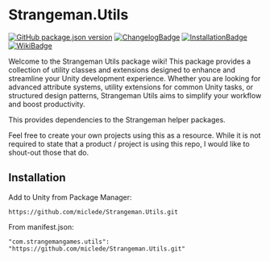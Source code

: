 # Strangeman.Utils
[![GitHub package.json version]][ReleasesLink] [![ChangelogBadge]](CHANGELOG.md) [![InstallationBadge]](#installation) [![WikiBadge]][WikiLink]


Welcome to the Strangeman Utils package wiki! This package provides a collection of utility classes and extensions designed to enhance and streamline your Unity development experience. Whether you are looking for advanced attribute systems, utility extensions for common Unity tasks, or structured design patterns, Strangeman Utils aims to simplify your workflow and boost productivity.

This provides dependencies to the Strangeman helper packages.

Feel free to create your own projects using this as a resource. While it is not required to state that a product / project is using this repo, I would like to shout-out those that do.

## Installation
Add to Unity from Package Manager:
```
https://github.com/miclede/Strangeman.Utils.git
```

From manifest.json:
```
"com.strangemangames.utils": "https://github.com/miclede/Strangeman.Utils.git"
```

<!------>
[ChangelogBadge]: https://img.shields.io/badge/Changelog-light
[GitHub package.json version]: https://img.shields.io/github/package-json/v/miclede/Strangeman.Utils

[InstallationBadge]: https://img.shields.io/badge/Installation-red
[WikiBadge]: https://img.shields.io/badge/Documentation-purple

[ReleasesLink]: https://github.com/miclede/Strangeman.Utils
[WikiLink]: https://github.com/miclede/Strangeman.Utils/wiki